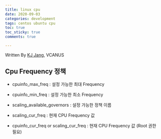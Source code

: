 ```yaml
---
title: linux cpu
date: 2020-09-03
categories: development
tags: centos ubuntu cpu
toc: true
toc_sticky: true
comments: true

---
```


Written By [KJ Jang](https://github.com/jjangchan), VCANUS



## **Cpu Frequency** **정책**

* cpuinfo_max_freq : 설정 가능한 최대 Frequency

* cpuinfo_min_freq : 설정 가능한 최소 Frequency

* scaling_available_governors : 설정 가능한 정책 이름

* scaling_cur_freq : 현재 CPU Frequency 값

* cpuinfo_cur_freq or scaling_cur_freq : 현재 CPU Frequency 값 (Root 권한 필요)



